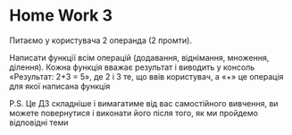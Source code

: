 # Home Work 3 

Питаємо у користувача 2 операнда (2 промти).

Написати функції всім операцій (додавання, віднімання, множення, ділення). Кожна функція вважає результат і виводить у консоль «Результат: 2+3 = 5», де 2 і 3 те, що ввів користувач, а «+» це операція для якої написана функція

P.S. Це ДЗ складніше і вимагатиме від вас самостійного вивчення, ви можете повернутися і виконати його після того, як ми пройдемо відповідні теми